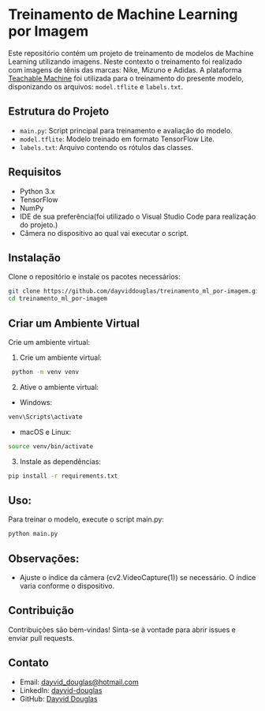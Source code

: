 # Treinamento de Machine Learning por Imagem

Este repositório contém um projeto de treinamento de modelos de Machine Learning utilizando imagens. Neste contexto o treinamento foi realizado com imagens de tênis das marcas: Nike, Mizuno e Adidas. A plataforma [Teachable Machine](https://teachablemachine.withgoogle.com/) foi utilizada para o treinamento do presente modelo, disponizando os arquivos: `model.tflite` e `labels.txt`.

## Estrutura do Projeto

- `main.py`: Script principal para treinamento e avaliação do modelo.
- `model.tflite`: Modelo treinado em formato TensorFlow Lite.
- `labels.txt`: Arquivo contendo os rótulos das classes.

## Requisitos

- Python 3.x
- TensorFlow
- NumPy
- IDE de sua preferência(foi utilizado o Visual Studio Code para realização do projeto.)
- Câmera no dispositivo ao qual vai executar o script.

## Instalação

Clone o repositório e instale os pacotes necessários:

```bash
git clone https://github.com/dayviddouglas/treinamento_ml_por-imagem.git
cd treinamento_ml_por-imagem
```

## Criar um Ambiente Virtual

Crie um ambiente virtual:

1. Crie um ambiente virtual:

```bash
 python -m venv venv
```
2. Ative o ambiente virtual:

- Windows:

```bash
venv\Scripts\activate
```
- macOS e Linux:

```bash
source venv/bin/activate
```
3. Instale as dependências:

```bash
pip install -r requirements.txt
```
## Uso:

Para treinar o modelo, execute o script main.py:

```bash
python main.py
```

## Observações:

- Ajuste o índice da câmera (cv2.VideoCapture(1)) se necessário. O índice varia conforme o dispositivo.

## Contribuição

Contribuições são bem-vindas! Sinta-se à vontade para abrir issues e enviar pull requests.

## Contato

- Email: [dayvid_douglas@hotmail.com](mailto:dayvid_douglas@hotmail.com)
- LinkedIn: [dayvid-douglas](https://www.linkedin.com/in/dayvid-douglas/)
- GitHub: [Dayvid Douglas](https://github.com/dayviddouglas)